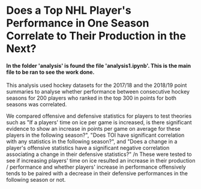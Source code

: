 # Does a Top NHL Player's Performance in One Season Correlate to Their Production in the Next?
#### In the folder 'analysis' is found the file 'analysis1.ipynb'.  This is the main file to be ran to see the work done. 

This analysis used hockey datasets for the 2017/18 and the 2018/19 point summaries to analyse whether performance between consecutive hockey seasons for 200 players who ranked in the top 300 in points for both seasons was correlated. 

We compared offensive and defensive statistics for players to test theories such as "If a players' time on ice per game is increased, is there significant evidence to show an increase in points per game on average for these players in the following season?", "Does TOI have significant correlation with any statistics in the following season?", and "Does a change in a player's offensive statistics have a significant negative correlation associating a change in their defensive statistics?" /n
These were tested to see if increasing players' time on ice resulted an increase in their production / performance and whether players' increase in performance offensively tends to be paired with a decrease in their defensive performances in the following season or not.
